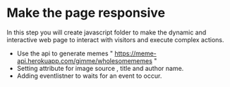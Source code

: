 # Make the page responsive

In this step you will create javascript folder to make the dynamic and interactive web page to interact with visitors and execute complex actions.
- Use the api to generate memes " https://meme-api.herokuapp.com/gimme/wholesomememes "
- Setting attribute for image source , title and author name.
- Adding eventlistner to waits for an event to occur.
